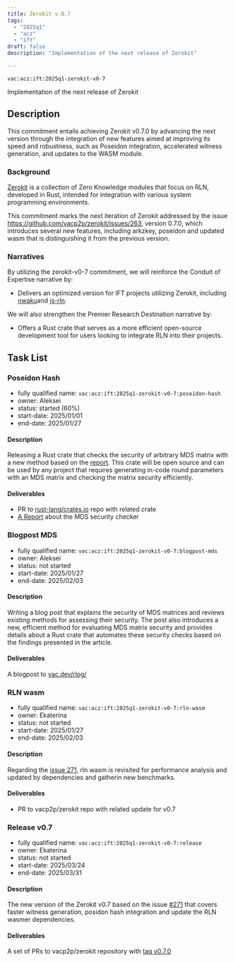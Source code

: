 ```yaml
---
title: Zerokit v.0.7
tags:
  - "2025q1"
  - "acz"
  - "ift"
draft: false
description: "Implementation of the next release of Zerokit"

---
```


`vac:acz:ift:2025q1-zerokit-v0-7`

Implementation of the next release of Zerokit 
## Description

This commitment entails achieving Zerokit v0.7.0 by advancing the next version 
through the integration of new features aimed at improving its speed and robustness, 
such as Poseidon integration, accelerated witness generation, and updates to the WASM module.

### Background

[Zerokit](https://github.com/vacp2p/zerokit) is a collection of Zero Knowledge modules that focus on RLN, 
developed in Rust, intended for integration with various system programming environments.

This commitment marks the next iteration of Zerokit addressed by the issue https://github.com/vacp2p/zerokit/issues/263, 
version 0.7.0, which introduces several new features, including arkzkey, poseidon and updated wasm that is 
distinguishing it from the previous version.

### Narratives

By utilizing the zerokit-v0-7 commitment, we will reinforce the Conduit of Expertise narrative by:
* Delivers an optimized version for IFT projects utilizing Zerokit, 
including [nwaku](https://github.com/waku-org/nwaku)and [js-rln](https://github.com/waku-org/js-rln).

We will also strengthen the Premier Research Destination narrative by:
* Offers a Rust crate that serves as a more efficient open-source development tool 
for users looking to integrate RLN into their projects. 

## Task List
 
### Poseidon Hash

* fully qualified name: `vac:acz:ift:2025q1-zerokit-v0-7:poseidon-hash`
* owner: Aleksei
* status: started (60%) 
* start-date: 2025/01/01
* end-date: 2025/01/27

#### Description

Releasing a Rust crate that checks the security of arbitrary MDS matrix with a new method 
based on the [report](https://notes.status.im/CVMoa6EcTmS2D4VPBCsH2w#). 
This crate will be open source and can be used by any project that requires generating in-code round parameters 
with an MDS matrix and checking the matrix security efficiently.

#### Deliverables

* PR to [rust-lang/crates.io](https://github.com/rust-lang/crates.io) repo with related crate 
* [A Report](https://notes.status.im/CVMoa6EcTmS2D4VPBCsH2w#) about the MDS security checker

### Blogpost MDS

* fully qualified name: `vac:acz:ift:2025q1-zerokit-v0-7:blogpost-mds`
* owner: Aleksei
* status: not started
* start-date: 2025/01/27
* end-date: 2025/02/03

#### Description

Writing a blog post that explains the security of MDS matrices 
and reviews existing methods for assessing their security. 
The post also introduces a new, efficient method for evaluating MDS matrix security 
and provides details about a Rust crate that automates these security checks 
based on the findings presented in the article.

#### Deliverables

A blogpost to [vac.dev/rlog/](https://vac.dev/rlog/)

### RLN wasm

* fully qualified name: `vac:acz:ift:2025q1-zerokit-v0-7:rln-wasm`
* owner: Ekaterina
* status: not started 
* start-date: 2025/01/27
* end-date: 2025/02/03

#### Description

Regarding the [issue 271](https://github.com/vacp2p/zerokit/issues/271), 
rln wasm is revisited for performance analysis and updated by dependencies and gatherin new benchmarks.

#### Deliverables

* PR to vacp2p/zerokit repo with related update for v0.7

### Release v0.7

* fully qualified name: `vac:acz:ift:2025q1-zerokit-v0-7:release`
* owner: Ekaterina
* status: not started
* start-date: 2025/03/24
* end-date: 2025/03/31

#### Description

The new version of the Zerokit v0.7 based on the issue [#271](https://github.com/vacp2p/zerokit/issues/271)
that covers faster witness generation, posidon hash integration and update the RLN wasmer dependencies. 

#### Deliverables
A set of PRs to vacp2p/zerokit repository with [tag v0.7.0](https://github.com/vacp2p/zerokit/releases/tag/v0.7.0)